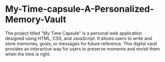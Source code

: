 # My-Time-capsule-A-Personalized-Memory-Vault
The project titled "My Time Capsule" is a personal web application designed using HTML, CSS, and JavaScript. It allows users to write and store memories, goals, or messages for future reference. This digital vault provides an interactive way for users to preserve moments and revisit them when the time is right.
